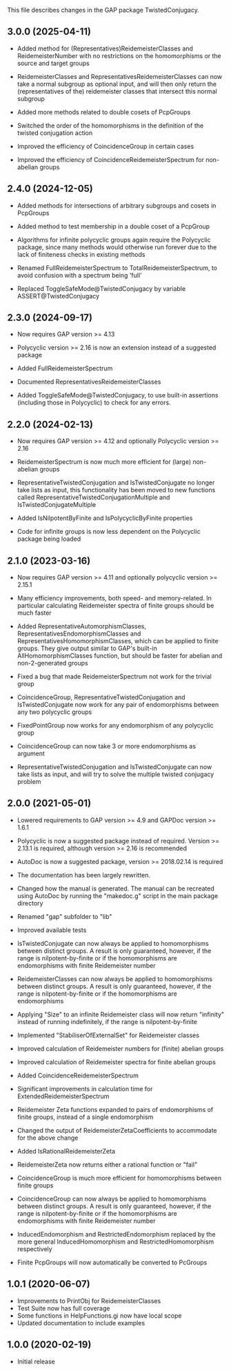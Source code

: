 This file describes changes in the GAP package TwistedConjugacy.


3.0.0 (2025-04-11)
------------------

- Added method for (Representatives)ReidemeisterClasses and ReidemeisterNumber
  with no restrictions on the homomorphisms or the source and target groups
- ReidemeisterClasses and RepresentativesReidemeisterClasses can now take a
  normal subgroup as optional input, and will then only return the
  (representatives of the) reidemeister classes that intersect this normal
  subgroup
- Added more methods related to double cosets of PcpGroups

- Switched the order of the homomorphisms in the definition of the twisted
  conjugation action

- Improved the efficiency of CoincidenceGroup in certain cases
- Improved the efficiency of CoincidenceReidemeisterSpectrum for non-abelian
  groups



2.4.0 (2024-12-05)
------------------

- Added methods for intersections of arbitrary subgroups and cosets in
  PcpGroups
- Added method to test membership in a double coset of a PcpGroup

- Algorithms for infinite polycyclic groups again require the Polycyclic
  package, since many methods would otherwise run forever due to the lack of
  finiteness checks in existing methods

- Renamed FullReidemeisterSpectrum to TotalReidemeisterSpectrum, to avoid
  confusion with a spectrum being 'full'
  
- Replaced ToggleSafeMode@TwistedConjugacy by variable ASSERT@TwistedConjugacy



2.3.0 (2024-09-17)
------------------

- Now requires GAP version >= 4.13
- Polycyclic version >= 2.16 is now an extension instead of a suggested package

- Added FullReidemeisterSpectrum
- Documented RepresentativesReidemeisterClasses

- Added ToggleSafeMode@TwistedConjugacy, to use built-in assertions (including
  those in Polycyclic) to check for any errors.



2.2.0 (2024-02-13)
------------------

- Now requires GAP version >= 4.12 and optionally Polycyclic version >= 2.16

- ReidemeisterSpectrum is now much more efficient for (large) non-abelian
  groups

- RepresentativeTwistedConjugation and IsTwistedConjugate no longer take lists
  as input, this functionality has been moved to new functions called
  RepresentativeTwistedConjugationMultiple and IsTwistedConjugateMultiple

- Added IsNilpotentByFinite and IsPolycyclicByFinite properties
- Code for infinite groups is now less dependent on the Polycyclic package
  being loaded



2.1.0 (2023-03-16)
------------------

- Now requires GAP version >= 4.11 and optionally polycyclic version >= 2.15.1

- Many efficiency improvements, both speed- and memory-related. In particular
  calculating Reidemeister spectra of finite groups should be much faster

- Added RepresentativeAutomorphismClasses, RepresentativesEndomorphismClasses
  and RepresentativesHomomorphismClasses, which can be applied to finite
  groups. They give output similar to GAP's built-in AllHomomorphismClasses
  function, but should be faster for abelian and non-2-generated groups

- Fixed a bug that made ReidemeisterSpectrum not work for the trivial group

- CoincidenceGroup, RepresentativeTwistedConjugation and IsTwistedConjugate
  now work for any pair of endomorphisms between any two polycyclic groups
- FixedPointGroup now works for any endomorphism of any polycyclic group

- CoincidenceGroup can now take 3 or more endomorphisms as argument
- RepresentativeTwistedConjugation and IsTwistedConjugate can now take lists
  as input, and will try to solve the multiple twisted conjugacy problem



2.0.0 (2021-05-01)
------------------

- Lowered requirements to GAP version >= 4.9 and GAPDoc version >= 1.6.1
- Polycyclic is now a suggested package instead of required. Version >= 2.13.1
  is required, although version >= 2.16 is recommended
- AutoDoc is now a suggested package, version >= 2018.02.14 is required

- The documentation has been largely rewritten.

- Changed how the manual is generated. The manual can be recreated using
  AutoDoc by running the "makedoc.g" script in the main package directory
- Renamed "gap" subfolder to "lib"
- Improved available tests


- IsTwistedConjugate can now always be applied to homomorphisms between
  distinct groups. A result is only guaranteed, however, if the range is
  nilpotent-by-finite or if the homomorphisms are endomorphisms with finite
  Reidemeister number

- ReidemeisterClasses can now always be applied to homomorphisms between
  distinct groups. A result is only guaranteed, however, if the range is
  nilpotent-by-finite or if the homomorphisms are endomorphisms
- Applying "Size" to an infinite Reidemeister class will now return "infinity"
  instead of running indefinitely, if the range is nilpotent-by-finite
- Implemented "StabiliserOfExternalSet" for Reidemeister classes

- Improved calculation of Reidemeister numbers for (finite) abelian groups

- Improved calculation of Reidemeister spectra for finite abelian groups
- Added CoincidenceReidemeisterSpectrum
- Significant improvements in calculation time for
  ExtendedReidemeisterSpectrum

- Reidemeister Zeta functions expanded to pairs of endomorphisms of finite
  groups, instead of a single endomorphism
- Changed the output of ReidemeisterZetaCoefficients to accommodate for the
  above change
- Added IsRationalReidemeisterZeta
- ReidemeisterZeta now returns either a rational function or "fail"

- CoincidenceGroup is much more efficient for homomorphisms between finite
  groups
- CoincidenceGroup can now always be applied to homomorphisms between
  distinct groups. A result is only guaranteed, however, if the range is
  nilpotent-by-finite or if the homomorphisms are endomorphisms with finite
  Reidemeister number

- InducedEndomorphism and RestrictedEndomorphism replaced by the more general
  InducedHomomorphism and RestrictedHomomorphism respectively

- Finite PcpGroups will now automatically be converted to PcGroups



1.0.1 (2020-06-07)
------------------

- Improvements to PrintObj for ReidemeisterClasses
- Test Suite now has full coverage
- Some functions in HelpFunctions.gi now have local scope
- Updated documentation to include examples



1.0.0 (2020-02-19)
------------------

- Initial release
